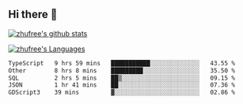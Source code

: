 ## Hi there 👋
[![zhufree's github stats](https://github-readme-stats.vercel.app/api?username=zhufree&show_icons=true&count_private=true)](https://github.com/anuraghazra/github-readme-stats)

[![zhufree's Languages](https://github-readme-stats.vercel.app/api/top-langs/?username=zhufree&layout=compact&langs_count=10)](https://github.com/anuraghazra/github-readme-stats)
<!--START_SECTION:waka-->

```txt
TypeScript   9 hrs 59 mins   ███████████░░░░░░░░░░░░░░   43.55 %
Other        8 hrs 8 mins    █████████░░░░░░░░░░░░░░░░   35.50 %
SQL          2 hrs 5 mins    ██▒░░░░░░░░░░░░░░░░░░░░░░   09.15 %
JSON         1 hr 41 mins    ██░░░░░░░░░░░░░░░░░░░░░░░   07.36 %
GDScript3    39 mins         ▓░░░░░░░░░░░░░░░░░░░░░░░░   02.86 %
```

<!--END_SECTION:waka-->

<!--
**zhufree/zhufree** is a ✨ _special_ ✨ repository because its `README.md` (this file) appears on your GitHub profile.

Here are some ideas to get you started:

- 🔭 I’m currently working on ...
- 🌱 I’m currently learning ...
- 👯 I’m looking to collaborate on ...
- 🤔 I’m looking for help with ...
- 💬 Ask me about ...
- 📫 How to reach me: ...
- 😄 Pronouns: ...
- ⚡ Fun fact: ...
-->
